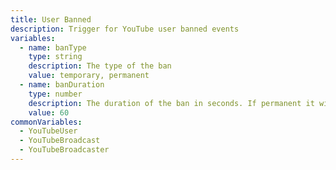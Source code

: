 ```yaml
---
title: User Banned
description: Trigger for YouTube user banned events
variables:
  - name: banType
    type: string
    description: The type of the ban
    value: temporary, permanent
  - name: banDuration
    type: number
    description: The duration of the ban in seconds. If permanent it will be 0
    value: 60
commonVariables:
  - YouTubeUser
  - YouTubeBroadcast
  - YouTubeBroadcaster
---
```

